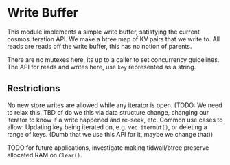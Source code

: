 # Write Buffer

This module implements a simple write buffer, satisfying the current cosmos iteration API.
We make a btree map of KV pairs that we write to.
All reads are reads off the write buffer, this has no notion of parents.

There are no mutexes here, its up to a caller to set concurrency guidelines.
The API for reads and writes here, use `key` represented as a string.

## Restrictions

No new store writes are allowed while any iterator is open.
(TODO: We need to relax this. TBD of do we this via data structure change, changing our iterator to know if a write happened and re-seek, etc. Common use cases to allow: Updating key being iterated on, e.g. `vec.itermut()`, or deleting a range of keys. (Dumb that we use this API for it, maybe we change that))

TODO for future applications, investigate making tidwall/btree preserve allocated RAM on `Clear()`.